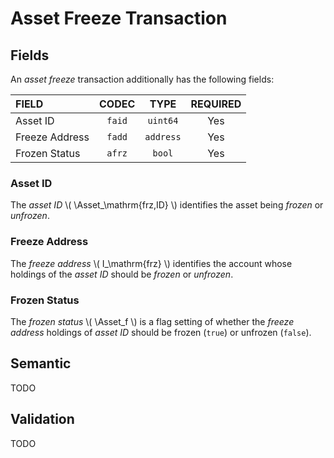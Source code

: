 $$
\newcommand \Asset {\mathrm{Asa}}
$$

# Asset Freeze Transaction

## Fields

An _asset freeze_ transaction additionally has the following fields:

| FIELD          | CODEC  |   TYPE    | REQUIRED |
|:---------------|:------:|:---------:|:--------:|
| Asset ID       | `faid` | `uint64`  |   Yes    |
| Freeze Address | `fadd` | `address` |   Yes    |
| Frozen Status  | `afrz` |  `bool`   |   Yes    |

### Asset ID

The _asset ID_ \\( \Asset_\mathrm{frz,ID} \\) identifies the asset being _frozen_
or _unfrozen_.

### Freeze Address

The _freeze address_ \\( I_\mathrm{frz} \\) identifies the account whose holdings
of the _asset ID_ should be _frozen_ or _unfrozen_.

### Frozen Status

The _frozen status_ \\( \Asset_f \\) is a flag setting of whether the _freeze address_
holdings of _asset ID_ should be frozen (`true`) or unfrozen (`false`).

## Semantic

TODO

## Validation

TODO